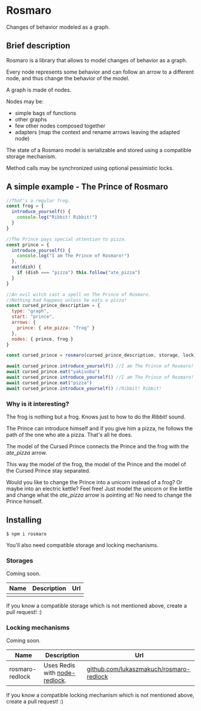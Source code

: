 # Rosmaro
Changes of behavior modeled as a graph.

## Brief description
Rosmaro is a library that allows to model changes of behavior as a graph.

Every node represents some behavior and can follow an arrow to a different node, and thus change the behavior of the model.

A graph is made of nodes.

Nodes may be:
- simple bags of functions
- other graphs
- few other nodes composed together
- adapters (map the context and rename arrows leaving the adapted node)

The state of a Rosmaro model is serializable and stored using a compatible storage mechanism.

Method calls may be synchronized using optional pessimistic locks.


## A simple example - The Prince of Rosmaro

```js
//That's a regular frog.
const frog = {
  introduce_yourself() {
    console.log("Ribbit! Ribbit!")
  }
}

//The Prince pays special attention to pizza.
const prince = {
  introduce_yourself() {
    console.log("I am The Prince of Rosmaro!")
  },
  eat(dish) {
    if (dish === "pizza") this.follow("ate_pizza")
  }
}

//An evil witch cast a spell on The Prince of Rosmaro.
//Nothing bad happens unless he eats a pizza!
const cursed_prince_description = {
  type: "graph",
  start: "prince",
  arrows: {
    prince: { ate_pizza: "frog" }
  },
  nodes: { prince, frog }
}

const cursed_prince = rosmaro(cursed_prince_description, storage, lock)

await cursed_prince.introduce_yourself() //I am The Prince of Rosmaro!
await cursed_prince.eat("yakisoba")
await cursed_prince.introduce_yourself() //I am The Prince of Rosmaro!
await cursed_prince.eat("pizza")
await cursed_prince.introduce_yourself() //Ribbit! Ribbit!
```
### Why is it interesting?

The frog is nothing but a frog. Knows just to how to do the _Ribbit!_ sound.

The Prince can introduce himself and if you give him a pizza, he follows the path of the one who ate a pizza. That's all he does.

The model of the Cursed Prince connects the Prince and the frog with the *ate_pizza* arrow.

This way the model of the frog, the model of the Prince and the model of the Cursed Prince stay separated.

Would you like to change the Prince into a unicorn instead of a frog? Or maybe into an electric kettle? Feel free! Just model the unicorn or the kettle and change what the *ate_pizza* arrow is pointing at! No need to change the Prince himself.

## Installing
```
$ npm i rosmaro
```
You'll also need compatible storage and locking mechanisms.

### Storages
Coming soon.

Name | Description | Url
--- | --- | ---
||

If you know a compatible storage which is not mentioned above, create a pull request! :)
### Locking mechanisms
Coming soon.

Name | Description | Url
--- | --- | ---
rosmaro-redlock | Uses Redis with [node-redlock](https://github.com/mike-marcacci/node-redlock). | [github.com/lukaszmakuch/rosmaro-redlock](https://github.com/lukaszmakuch/rosmaro-redlock)

If you know a compatible locking mechanism which is not mentioned above, create a pull request! :)
